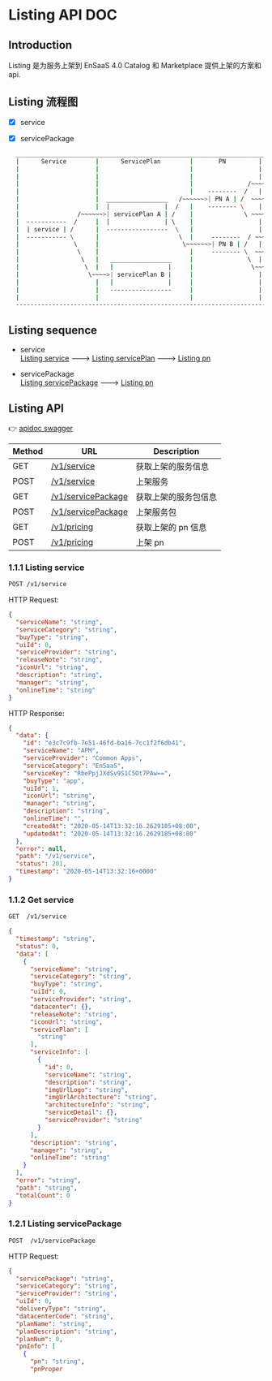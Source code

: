 # Listing API DOC

## Introduction
Listing 是为服务上架到 EnSaaS 4.0 Catalog 和 Marketplace 提供上架的方案和 api.

## Listing 流程图  

- [x] service
- [x] servicePackage


```bash
  ___________________________________________________________________________________________________
  |      Service        |      ServicePlan        |       PN         |    Datacenter  |     Price   |
  |                     |                         |                  |                |             | 
  |                     |                         |                  |                |             |
  |                     |                         |               /~~~~~>    SA    ~~~~~>   price   |
  |                     |                         |    --------  /   |                |             |
  |                     |  _________________   /~~~~~~>| PN A | /  ~~~~~>    HZ    ~~~~~>   price   |
  |                     |  |               |  /   |    -------- \    |                |             | 
  |                /~~~~~~>| servicePlan A | /    |              \ ~~~~~>    JE    ~~~~~>   price   |
  |  -----------  /     |  |               | \    |                  |                |             |
  |  | service | /      |  -----------------  \   |                  |                |             | 
  |  ----------- \      |                      \  |     --------  / ~~~~~>   SA    ~~~~~>   price   | 
  |               \     |                       \~~~~~~>| PN B | /   |                |             |
  |                \    |                         |     -------- \  ~~~~~>   HZ    ~~~~~>   price   | 
  |                 \   |   _________________     |               \  |                |             | 
  |                  \  |   |               |     |                \~~~~~>   JE    ~~~~~>   price   | 
  |                   \~~~~>| servicePlan B |     |                  |                |             |
  |                     |   |               |     |                  |                |             |
  |                     |   -----------------     |                  |                |             | 
  |                     |                         |                  |                |             | 
  ---------------------------------------------------------------------------------------------------
```

## Listing sequence
- service  
[Listing service](#service) ---> [Listing servicePlan](#servicePlan) ---> [Listing pn](#pn)

- servicePackage  
[Listing servicePackage](#servicePackage) ---> [Listing pn](#pn)  

## Listing API 
:point_right: [apidoc swagger](https://api-listingsystem-ensaas.bm.wise-paas.com.cn/apidoc/)  

| Method | URL                                                       | Description            |
| ------ | --------------------------------------------------------- | ---------------------- |
| GET    | [/v1/service](#getservice)                                | 获取上架的服务信息     |
| POST   | [/v1/service](#service)                                   | 上架服务               |
| GET    | [/v1/servicePackage](#getservicePackage)                  | 获取上架的服务包信息   |
| POST   | [/v1/servicePackage](#servicePackage)                     | 上架服务包             |
| GET    | [/v1/pricing](#pricing)                                   | 获取上架的 pn 信息     |
| POST   | [/v1/pricing](#getpricing)                                | 上架 pn                |

### <span id="service">1.1.1 Listing service</span>  
  
```bash
POST /v1/service
```  

HTTP Request:  

```json
{
  "serviceName": "string",
  "serviceCategory": "string",
  "buyType": "string",
  "uiId": 0,
  "serviceProvider": "string",
  "releaseNote": "string",
  "iconUrl": "string",
  "description": "string",
  "manager": "string",
  "onlineTime": "string"
}
```

HTTP Response:

```json
{
  "data": {
    "id": "e3c7c9fb-7e51-46fd-ba16-7cc1f2f6db41",
    "serviceName": "APM",
    "serviceProvider": "Common Apps",
    "serviceCategory": "EnSaaS",
    "serviceKey": "RbePpjJXdSv9S1C5Ot7PAw==",
    "buyType": "app",
    "uiId": 1,
    "iconUrl": "string",
    "manager": "string",
    "description": "string",
    "onlineTime": "",
    "createdAt": "2020-05-14T13:32:16.2629185+08:00",
    "updatedAt": "2020-05-14T13:32:16.2629185+08:00"
  },
  "error": null,
  "path": "/v1/service",
  "status": 201,
  "timestamp": "2020-05-14T13:32:16+0000"
}
```

### <span id="getservice">1.1.2 Get service</span>  

```bash
GET  /v1/service
```

```json
{
  "timestamp": "string",
  "status": 0,
  "data": [
    {
      "serviceName": "string",
      "serviceCategory": "string",
      "buyType": "string",
      "uiId": 0,
      "serviceProvider": "string",
      "datacenter": {},
      "releaseNote": "string",
      "iconUrl": "string",
      "servicePlan": [
        "string"
      ],
      "serviceInfo": [
        {
          "id": 0,
          "serviceName": "string",
          "description": "string",
          "imgUrlLogo": "string",
          "imgUrlArchitecture": "string",
          "architectureInfo": "string",
          "serviceDetail": {},
          "serviceProvider": "string"
        }
      ],
      "description": "string",
      "manager": "string",
      "onlineTime": "string"
    }
  ],
  "error": "string",
  "path": "string",
  "totalCount": 0
}
```
### <span id="servicePackage">1.2.1 Listing servicePackage</span>  

```bash
POST  /v1/servicePackage
```  
HTTP Request:

```json
{
  "servicePackage": "string",
  "serviceCategory": "string",
  "serviceProvider": "string",
  "uiId": 0,
  "deliveryType": "string",
  "datacenterCode": "string",
  "planName": "string",
  "planDescription": "string",
  "planNum": 0,
  "pnInfo": [
    {
      "pn": "string",
      "pnProper
